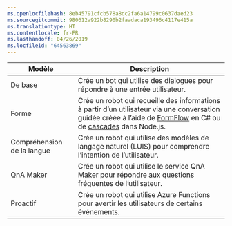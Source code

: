 ```yaml
---
ms.openlocfilehash: 8eb45791cfcb578a8dc2fa6a14799c0637daed23
ms.sourcegitcommit: 980612a922b8290b2faadaca193496c4117e415a
ms.translationtype: HT
ms.contentlocale: fr-FR
ms.lasthandoff: 04/26/2019
ms.locfileid: "64563869"
---
```

|        Modèle        |                                                                                                         Description                                                                                                         |
|------------------------|-----------------------------------------------------------------------------------------------------------------------------------------------------------------------------------------------------------------------------|
|         De base          |                                                                                  Crée un bot qui utilise des dialogues pour répondre à une entrée utilisateur.                                                                                  |
|          Forme          | Crée un robot qui recueille des informations à partir d’un utilisateur via une conversation guidée créée à l’aide de [FormFlow](~/dotnet/bot-builder-dotnet-formflow.md) en C# ou de [cascades](~/nodejs/bot-builder-nodejs-prompts.md) dans Node.js. |
| Compréhension de la langue |                                                                      Crée un robot qui utilise des modèles de langage naturel (LUIS) pour comprendre l’intention de l’utilisateur.                                                                      |
|       QnA Maker        |                                                                            Crée un robot qui utilise le service QnA Maker pour répondre aux questions fréquentes de l’utilisateur.                                                                             |
|       Proactif        |                                                                              Crée un robot qui utilise Azure Functions pour avertir les utilisateurs de certains événements.                                                                              |

